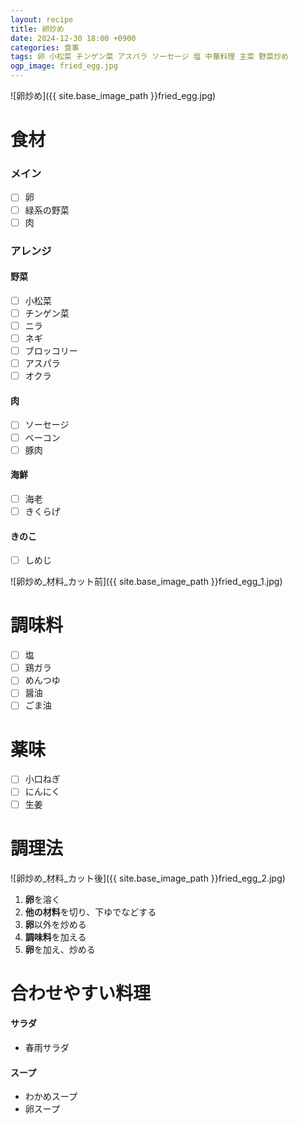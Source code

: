 ```yaml
---
layout: recipe
title: 卵炒め
date: 2024-12-30 18:00 +0900
categories: 食事
tags: 卵 小松菜 チンゲン菜 アスパラ ソーセージ 塩 中華料理 主菜 野菜炒め
ogp_image: fried_egg.jpg
---
```

![卵炒め]({{ site.base_image_path }}fried_egg.jpg)

# 食材
### メイン
- [ ] 卵
- [ ] 緑系の野菜
- [ ] 肉

### アレンジ
#### 野菜
- [ ] 小松菜
- [ ] チンゲン菜
- [ ] ニラ
- [ ] ネギ
- [ ] ブロッコリー
- [ ] アスパラ
- [ ] オクラ

#### 肉
- [ ] ソーセージ
- [ ] ベーコン
- [ ] 豚肉

#### 海鮮
- [ ] 海老
- [ ] きくらげ

#### きのこ
- [ ] しめじ

![卵炒め_材料_カット前]({{ site.base_image_path }}fried_egg_1.jpg)

# 調味料
- [ ] 塩
- [ ] 鶏ガラ
- [ ] めんつゆ
- [ ] 醤油
- [ ] ごま油

# 薬味
- [ ] 小口ねぎ
- [ ] にんにく
- [ ] 生姜

# 調理法
![卵炒め_材料_カット後]({{ site.base_image_path }}fried_egg_2.jpg)

1. **卵**を溶く
2. **他の材料**を切り、下ゆでなどする
3. **卵**以外を炒める
4. **調味料**を加える
5. **卵**を加え、炒める

# 合わせやすい料理
#### サラダ
- 春雨サラダ

#### スープ
- わかめスープ
- 卵スープ